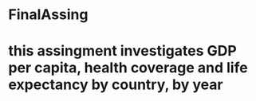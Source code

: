 # FinalAssing
# this assingment investigates GDP per capita, health coverage and life expectancy by country, by year
